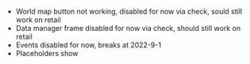- World map button not working, disabled for now via check, sould still work on retail
- Data manager frame disabled for now via check, should still work on retail
- Events disabled for now, breaks at 2022-9-1
- Placeholders show